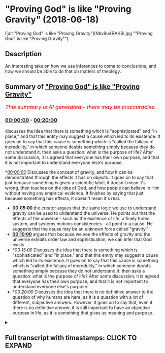 # "Proving God" is like "Proving Gravity" (2018-06-18)

![alt "Proving God" is like "Proving Gravity"](Nbv9u4RAKBI.jpg ""Proving God" is like "Proving Gravity"")

## Description

An interesting take on how we use inferences to come to conclusions, and how we should be able to do that on matters of theology.

## Summary of ["Proving God" is like "Proving Gravity"](https://www.youtube.com/watch?v=Nbv9u4RAKBI)


*<span style="color:red; font-size:125%">This summary is AI generated - there may be inaccuracies</span>. [](/)*

### [00:00:00](https://www.youtube.com/watch?v=Nbv9u4RAKBI&t=0) - [00:20:00](https://www.youtube.com/watch?v=Nbv9u4RAKBI&t=1200)

 discusses the idea that there is something which is "sophisticated" and "in place," and that this entity may suggest a cause which led to its existence. It goes on to say that this cause is something which is "called the fallacy of incredulity," in which someone doubts something simply because they do not understand it.  then asks a question: what is the purpose of life? After some discussion, it is agreed that everyone has their own purpose, and that it is not important to understand everyone else's purpose.

**[00:00:00](https://www.youtube.com/watch?v=Nbv9u4RAKBI&t=0)* Discusses the concept of gravity, and how it can be demonstrated through the effects it has on objects. It goes on to say that just because something is given a scientific label, it doesn't mean it's wrong.  then touches on the idea of God, and how people can believe in Him without having any empirical evidence. It finishes by saying that just because something has effects, it doesn't mean it's real.
* **[00:05:00](https://www.youtube.com/watch?v=Nbv9u4RAKBI&t=300)** the creator argues that the same logic we use to understand gravity can be used to understand the universe. He points out that the effects of the universe - such as the existence of life, a finely tuned system, and systems motions consistencies - all point to a cause. He suggests that the cause may be an unknown force called "gravity."
* **[00:10:00](https://www.youtube.com/watch?v=Nbv9u4RAKBI&t=600)** argues that because we see the effects of gravity and the universe exhibits order law and sophistication, we can infer that God exists.
* **[00:15:00](https://www.youtube.com/watch?v=Nbv9u4RAKBI&t=900)* Discusses the idea that there is something which is "sophisticated" and "in place," and that this entity may suggest a cause which led to its existence. It goes on to say that this cause is something which is "called the fallacy of incredulity," in which someone doubts something simply because they do not understand it.  then asks a question: what is the purpose of life? After some discussion, it is agreed that everyone has their own purpose, and that it is not important to understand everyone else's purpose.
* **[00:20:00](https://www.youtube.com/watch?v=Nbv9u4RAKBI&t=1200)* Discusses the idea that there is no definitive answer to the question of why humans are here, as it is a question with a lot of different, subjective answers. However, it goes on to say that, even if there is no definitive answer, it is still important to have an objective purpose in life, as it is something that gives us meaning and purpose.

<details><summary><h2>Full transcript with timestamps: CLICK TO EXPAND</h2></summary>

[0:00:00](https://youtu.be/Nbv9u4RAKBI?t=0) poverty in honor of itself it's not  
[0:00:03](https://youtu.be/Nbv9u4RAKBI?t=3) something which you can empirically see  
[0:00:05](https://youtu.be/Nbv9u4RAKBI?t=5) you can't see it or hear it or feel it  
[0:00:08](https://youtu.be/Nbv9u4RAKBI?t=8) or touch it empiricism  
[0:00:10](https://youtu.be/Nbv9u4RAKBI?t=10) Mellon I'll tell you what you saw the  
[0:00:13](https://youtu.be/Nbv9u4RAKBI?t=13) effects of gravity you didn't see  
[0:00:15](https://youtu.be/Nbv9u4RAKBI?t=15) gravity you see what I'm saying so if I  
[0:00:18](https://youtu.be/Nbv9u4RAKBI?t=18) were to ask you you believe in gravity  
[0:00:21](https://youtu.be/Nbv9u4RAKBI?t=21) but you don't but you have no evidence  
[0:00:23](https://youtu.be/Nbv9u4RAKBI?t=23) directly of its existence all you have  
[0:00:25](https://youtu.be/Nbv9u4RAKBI?t=25) is evidences of the effects of gravity  
[0:00:28](https://youtu.be/Nbv9u4RAKBI?t=28) gravity if I say to you look gravity is  
[0:00:30](https://youtu.be/Nbv9u4RAKBI?t=30) actually an angel wait a minute what did  
[0:00:36](https://youtu.be/Nbv9u4RAKBI?t=36) you say there Francis you look gravity  
[0:00:39](https://youtu.be/Nbv9u4RAKBI?t=39) is not actually gravity gravity is a  
[0:00:42](https://youtu.be/Nbv9u4RAKBI?t=42) range of angels drilling down objects on  
[0:00:48](https://youtu.be/Nbv9u4RAKBI?t=48) celestial bodies like earth or planets  
[0:00:50](https://youtu.be/Nbv9u4RAKBI?t=50) planetary bodies that's what gravity is  
[0:00:52](https://youtu.be/Nbv9u4RAKBI?t=52) all in the cosmos  
[0:00:53](https://youtu.be/Nbv9u4RAKBI?t=53) so gravity is in fact angels I'm not  
[0:00:57](https://youtu.be/Nbv9u4RAKBI?t=57) gonna call it gravity anymore I'm going  
[0:00:59](https://youtu.be/Nbv9u4RAKBI?t=59) to call it the angels that pull down  
[0:01:01](https://youtu.be/Nbv9u4RAKBI?t=61) objects on planets I have as much of a  
[0:01:05](https://youtu.be/Nbv9u4RAKBI?t=65) truth claim a legitimate truth claim as  
[0:01:07](https://youtu.be/Nbv9u4RAKBI?t=67) the scientist who's referring to gravity  
[0:01:10](https://youtu.be/Nbv9u4RAKBI?t=70) as gravity the only difference is a  
[0:01:12](https://youtu.be/Nbv9u4RAKBI?t=72) semantical difference yeah but you're  
[0:01:14](https://youtu.be/Nbv9u4RAKBI?t=74) both wrong well both of us no no no I'm  
[0:01:19](https://youtu.be/Nbv9u4RAKBI?t=79) not saying look it we're not both wrong  
[0:01:24](https://youtu.be/Nbv9u4RAKBI?t=84) both of us let me tell you why we don't  
[0:01:27](https://youtu.be/Nbv9u4RAKBI?t=87) yes sorry go ahead by the way that I  
[0:01:34](https://youtu.be/Nbv9u4RAKBI?t=94) believe in angels but I'm just saying no  
[0:01:36](https://youtu.be/Nbv9u4RAKBI?t=96) no angels there's no angel of gravity in  
[0:01:38](https://youtu.be/Nbv9u4RAKBI?t=98) this lamp I'm just saying that I'm  
[0:01:39](https://youtu.be/Nbv9u4RAKBI?t=99) giving you just an example right if I if  
[0:01:41](https://youtu.be/Nbv9u4RAKBI?t=101) I said if and this is a conditional so  
[0:01:44](https://youtu.be/Nbv9u4RAKBI?t=104) what I'm saying to you is for you to say  
[0:01:47](https://youtu.be/Nbv9u4RAKBI?t=107) it's both from you could say is this  
[0:01:48](https://youtu.be/Nbv9u4RAKBI?t=108) unfalsifiable yeah unfalsifiable right  
[0:01:52](https://youtu.be/Nbv9u4RAKBI?t=112) to take Pope alien kind of logical  
[0:01:54](https://youtu.be/Nbv9u4RAKBI?t=114) understanding is those unfalsifiable  
[0:01:56](https://youtu.be/Nbv9u4RAKBI?t=116) just because something is unfalsifiable  
[0:01:58](https://youtu.be/Nbv9u4RAKBI?t=118) it doesn't mean it's wrong sure but  
[0:02:01](https://youtu.be/Nbv9u4RAKBI?t=121) there's no way really  
[0:02:02](https://youtu.be/Nbv9u4RAKBI?t=122) no no science we're not no police your  
[0:02:05](https://youtu.be/Nbv9u4RAKBI?t=125) faith nobody else which is I'm not  
[0:02:07](https://youtu.be/Nbv9u4RAKBI?t=127) saying that  
[0:02:08](https://youtu.be/Nbv9u4RAKBI?t=128) I'm not and I'm not saying that I am NOT  
[0:02:11](https://youtu.be/Nbv9u4RAKBI?t=131) making that I'm not working that point  
[0:02:13](https://youtu.be/Nbv9u4RAKBI?t=133) bro I'll show them again sorry Darren  
[0:02:16](https://youtu.be/Nbv9u4RAKBI?t=136) yeah I'm not saying it's wrong what I'm  
[0:02:18](https://youtu.be/Nbv9u4RAKBI?t=138) saying is that I'm just making it I'm  
[0:02:22](https://youtu.be/Nbv9u4RAKBI?t=142) not talking about God now I thought it's  
[0:02:23](https://youtu.be/Nbv9u4RAKBI?t=143) a confusing discussion no no we're not  
[0:02:26](https://youtu.be/Nbv9u4RAKBI?t=146) not whenever you see we just got that  
[0:02:27](https://youtu.be/Nbv9u4RAKBI?t=147) Muslim it doesn't mean I'm always going  
[0:02:28](https://youtu.be/Nbv9u4RAKBI?t=148) to be talking about God but I can't have  
[0:02:30](https://youtu.be/Nbv9u4RAKBI?t=150) discussions and other things as well  
[0:02:31](https://youtu.be/Nbv9u4RAKBI?t=151) okay I can well I was while I was saying  
[0:02:35](https://youtu.be/Nbv9u4RAKBI?t=155) - is this the point I was making to you  
[0:02:37](https://youtu.be/Nbv9u4RAKBI?t=157) an overarching point was that just  
[0:02:39](https://youtu.be/Nbv9u4RAKBI?t=159) because something is given as scientific  
[0:02:42](https://youtu.be/Nbv9u4RAKBI?t=162) and I think you agree with this right  
[0:02:43](https://youtu.be/Nbv9u4RAKBI?t=163) just because something has given a  
[0:02:44](https://youtu.be/Nbv9u4RAKBI?t=164) scientific label so I was giving an  
[0:02:46](https://youtu.be/Nbv9u4RAKBI?t=166) example of gravity gravity is a pulling  
[0:02:48](https://youtu.be/Nbv9u4RAKBI?t=168) force okay or pushing force or whatever  
[0:02:52](https://youtu.be/Nbv9u4RAKBI?t=172) you want to call it depending on what  
[0:02:53](https://youtu.be/Nbv9u4RAKBI?t=173) theory you want to go with right now  
[0:02:56](https://youtu.be/Nbv9u4RAKBI?t=176) here's the thing the thing of gravity  
[0:02:58](https://youtu.be/Nbv9u4RAKBI?t=178) itself we said can't be empirically  
[0:03:00](https://youtu.be/Nbv9u4RAKBI?t=180) justified the effects of gravity is  
[0:03:03](https://youtu.be/Nbv9u4RAKBI?t=183) obviously so my point was that if I were  
[0:03:05](https://youtu.be/Nbv9u4RAKBI?t=185) followed to a place toward gravity with  
[0:03:07](https://youtu.be/Nbv9u4RAKBI?t=187) gremlins or angels or whatever I'd have  
[0:03:11](https://youtu.be/Nbv9u4RAKBI?t=191) as much right to do that from a  
[0:03:12](https://youtu.be/Nbv9u4RAKBI?t=192) philosophical perspective as a scientist  
[0:03:22](https://youtu.be/Nbv9u4RAKBI?t=202) perfect  
[0:03:26](https://youtu.be/Nbv9u4RAKBI?t=206) would you accept we are excellent not  
[0:03:28](https://youtu.be/Nbv9u4RAKBI?t=208) food I I would I would say no problem  
[0:03:31](https://youtu.be/Nbv9u4RAKBI?t=211) that's very nice but then you've given  
[0:03:34](https://youtu.be/Nbv9u4RAKBI?t=214) us a nice premise to start off our  
[0:03:35](https://youtu.be/Nbv9u4RAKBI?t=215) discussion I'll see a logical discussion  
[0:03:37](https://youtu.be/Nbv9u4RAKBI?t=217) because I know you all have to took a  
[0:03:39](https://youtu.be/Nbv9u4RAKBI?t=219) while good let me know what's your name  
[0:03:42](https://youtu.be/Nbv9u4RAKBI?t=222) again I forgot my Jordan Jordan nice to  
[0:03:44](https://youtu.be/Nbv9u4RAKBI?t=224) meet you man are you a religious person  
[0:03:46](https://youtu.be/Nbv9u4RAKBI?t=226) or more scientific okay so it's  
[0:03:50](https://youtu.be/Nbv9u4RAKBI?t=230) perfectly said that right  
[0:03:51](https://youtu.be/Nbv9u4RAKBI?t=231) I'm happy you said this because you said  
[0:03:54](https://youtu.be/Nbv9u4RAKBI?t=234) that we can understand something through  
[0:03:56](https://youtu.be/Nbv9u4RAKBI?t=236) its effects you know there's a beautiful  
[0:03:59](https://youtu.be/Nbv9u4RAKBI?t=239) interesting quote of the Arabs one our  
[0:04:02](https://youtu.be/Nbv9u4RAKBI?t=242) man he said advisor to tadoule Allah is  
[0:04:07](https://youtu.be/Nbv9u4RAKBI?t=247) said that the the entrance all the you  
[0:04:14](https://youtu.be/Nbv9u4RAKBI?t=254) can say the entrails of the camel is the  
[0:04:18](https://youtu.be/Nbv9u4RAKBI?t=258) camera was there yes yeah you know your  
[0:04:23](https://youtu.be/Nbv9u4RAKBI?t=263) property you know whatever it is uh yeah  
[0:04:27](https://youtu.be/Nbv9u4RAKBI?t=267) I'll buy to the lobby so hey the point  
[0:04:29](https://youtu.be/Nbv9u4RAKBI?t=269) is the effects of something gives us  
[0:04:31](https://youtu.be/Nbv9u4RAKBI?t=271) reason to believe of something gravity  
[0:04:34](https://youtu.be/Nbv9u4RAKBI?t=274) is a perfect example of that you've  
[0:04:35](https://youtu.be/Nbv9u4RAKBI?t=275) never seen gravity you've never heard  
[0:04:37](https://youtu.be/Nbv9u4RAKBI?t=277) gravity empirically you can't  
[0:04:39](https://youtu.be/Nbv9u4RAKBI?t=279) substantiate gravity you can only see  
[0:04:41](https://youtu.be/Nbv9u4RAKBI?t=281) the effects of gravity and I'll say to  
[0:04:42](https://youtu.be/Nbv9u4RAKBI?t=282) you the same thing about the the  
[0:04:43](https://youtu.be/Nbv9u4RAKBI?t=283) universe now you might have never seen  
[0:04:50](https://youtu.be/Nbv9u4RAKBI?t=290) the clothes of the universe we've never  
[0:04:53](https://youtu.be/Nbv9u4RAKBI?t=293) seen the cause of the universe but we've  
[0:04:55](https://youtu.be/Nbv9u4RAKBI?t=295) seen the effects of it now the point is  
[0:04:58](https://youtu.be/Nbv9u4RAKBI?t=298) since we've seen the effect of it can we  
[0:05:00](https://youtu.be/Nbv9u4RAKBI?t=300) apply the same logic to the universe as  
[0:05:02](https://youtu.be/Nbv9u4RAKBI?t=302) we apply to gravity  
[0:05:04](https://youtu.be/Nbv9u4RAKBI?t=304) remember when I asked you about gravity  
[0:05:06](https://youtu.be/Nbv9u4RAKBI?t=306) the first thing you did was you grab  
[0:05:07](https://youtu.be/Nbv9u4RAKBI?t=307) your bottle and you dropped it you  
[0:05:08](https://youtu.be/Nbv9u4RAKBI?t=308) showed me that look these are the  
[0:05:09](https://youtu.be/Nbv9u4RAKBI?t=309) effects of gravity now look I'm saying  
[0:05:11](https://youtu.be/Nbv9u4RAKBI?t=311) the same thing about the universe the  
[0:05:13](https://youtu.be/Nbv9u4RAKBI?t=313) effects of the universe or the result of  
[0:05:17](https://youtu.be/Nbv9u4RAKBI?t=317) a universe is that we have a finely  
[0:05:19](https://youtu.be/Nbv9u4RAKBI?t=319) tuned system and why they I mean and not  
[0:05:24](https://youtu.be/Nbv9u4RAKBI?t=324) an aesthetically pleasing I'm talking  
[0:05:26](https://youtu.be/Nbv9u4RAKBI?t=326) about a universe which allows for any  
[0:05:29](https://youtu.be/Nbv9u4RAKBI?t=329) kind of life to exist  
[0:05:30](https://youtu.be/Nbv9u4RAKBI?t=330) that's a finely tuned universe with  
[0:05:33](https://youtu.be/Nbv9u4RAKBI?t=333) systems motions consistencies colony  
[0:05:40](https://youtu.be/Nbv9u4RAKBI?t=340) synchronization a life time space 3d all  
[0:05:45](https://youtu.be/Nbv9u4RAKBI?t=345) of that at the same time halos  
[0:05:54](https://youtu.be/Nbv9u4RAKBI?t=354) isn't is another way of saying  
[0:05:57](https://youtu.be/Nbv9u4RAKBI?t=357) randomness and randomness doesn't exist  
[0:06:01](https://youtu.be/Nbv9u4RAKBI?t=361) randomness is a word human beings use to  
[0:06:07](https://youtu.be/Nbv9u4RAKBI?t=367) describe that which they don't  
[0:06:08](https://youtu.be/Nbv9u4RAKBI?t=368) understand so here just because and  
[0:06:13](https://youtu.be/Nbv9u4RAKBI?t=373) that's this is called the argument from  
[0:06:15](https://youtu.be/Nbv9u4RAKBI?t=375) ignorance it's a very classical logical  
[0:06:18](https://youtu.be/Nbv9u4RAKBI?t=378) fallacy just because you don't  
[0:06:18](https://youtu.be/Nbv9u4RAKBI?t=378) understand something you don't assign  
[0:06:21](https://youtu.be/Nbv9u4RAKBI?t=381) the black hole you don't understand the  
[0:06:23](https://youtu.be/Nbv9u4RAKBI?t=383) problem of evil it doesn't mean that  
[0:06:25](https://youtu.be/Nbv9u4RAKBI?t=385) this result is that this thing is  
[0:06:27](https://youtu.be/Nbv9u4RAKBI?t=387) falsified no that's the gap of the god  
[0:06:34](https://youtu.be/Nbv9u4RAKBI?t=394) of the gaps argument but you can say the  
[0:06:36](https://youtu.be/Nbv9u4RAKBI?t=396) same thing of science you have the  
[0:06:38](https://youtu.be/Nbv9u4RAKBI?t=398) science of the gaps removed to say yeah  
[0:06:40](https://youtu.be/Nbv9u4RAKBI?t=400) so the point I'm making dick in the step  
[0:06:42](https://youtu.be/Nbv9u4RAKBI?t=402) back here the question is we have the  
[0:06:45](https://youtu.be/Nbv9u4RAKBI?t=405) effect which is the universe what is the  
[0:06:47](https://youtu.be/Nbv9u4RAKBI?t=407) cause of this universe if we agree with  
[0:06:54](https://youtu.be/Nbv9u4RAKBI?t=414) if we if we agree with a cause and  
[0:06:57](https://youtu.be/Nbv9u4RAKBI?t=417) effect the premise so if we choose one  
[0:07:05](https://youtu.be/Nbv9u4RAKBI?t=425) of them that you're convinced on fire  
[0:07:14](https://youtu.be/Nbv9u4RAKBI?t=434) the Big Bang  
[0:07:18](https://youtu.be/Nbv9u4RAKBI?t=438) I mean I will say I don't know what  
[0:07:20](https://youtu.be/Nbv9u4RAKBI?t=440) caused it universe and I don't know if I  
[0:07:24](https://youtu.be/Nbv9u4RAKBI?t=444) could even comprehend it how do you know  
[0:07:28](https://youtu.be/Nbv9u4RAKBI?t=448) that gravity is either a pulling or  
[0:07:32](https://youtu.be/Nbv9u4RAKBI?t=452) pushing force how do you know that  
[0:07:33](https://youtu.be/Nbv9u4RAKBI?t=453) because the two series that we have  
[0:07:35](https://youtu.be/Nbv9u4RAKBI?t=455) really Newtonian / Einstein Yin is  
[0:07:38](https://youtu.be/Nbv9u4RAKBI?t=458) either it's going to be a pulling force  
[0:07:39](https://youtu.be/Nbv9u4RAKBI?t=459) or pushing force I mean that's the two  
[0:07:41](https://youtu.be/Nbv9u4RAKBI?t=461) options you have if it's not really that  
[0:07:44](https://youtu.be/Nbv9u4RAKBI?t=464) difficult how do you know that gravity  
[0:07:47](https://youtu.be/Nbv9u4RAKBI?t=467) is either a pulling force or a pushing  
[0:07:48](https://youtu.be/Nbv9u4RAKBI?t=468) for another so if I have this thing here  
[0:07:57](https://youtu.be/Nbv9u4RAKBI?t=477) if you have that it's going to go down  
[0:07:59](https://youtu.be/Nbv9u4RAKBI?t=479) it's going to go from an elevated as  
[0:08:00](https://youtu.be/Nbv9u4RAKBI?t=480) ascension position to a descended  
[0:08:03](https://youtu.be/Nbv9u4RAKBI?t=483) position or a declined position it's not  
[0:08:06](https://youtu.be/Nbv9u4RAKBI?t=486) correct and that down downward motion  
[0:08:11](https://youtu.be/Nbv9u4RAKBI?t=491) suggests either something is pushing or  
[0:08:13](https://youtu.be/Nbv9u4RAKBI?t=493) something is pulling isn't that right I  
[0:08:15](https://youtu.be/Nbv9u4RAKBI?t=495) mean I know physics is much more  
[0:08:16](https://youtu.be/Nbv9u4RAKBI?t=496) complicated and I'm not a physicist but  
[0:08:19](https://youtu.be/Nbv9u4RAKBI?t=499) yeah but it's logical  
[0:08:23](https://youtu.be/Nbv9u4RAKBI?t=503) it's relatively a because of the  
[0:08:27](https://youtu.be/Nbv9u4RAKBI?t=507) attraction of math no problem  
[0:08:29](https://youtu.be/Nbv9u4RAKBI?t=509) I I'm saying how do we come to a  
[0:08:31](https://youtu.be/Nbv9u4RAKBI?t=511) conclusion that is either one of those  
[0:08:32](https://youtu.be/Nbv9u4RAKBI?t=512) two things but you're using a kind of  
[0:08:39](https://youtu.be/Nbv9u4RAKBI?t=519) reductionism physics and logic are  
[0:08:40](https://youtu.be/Nbv9u4RAKBI?t=520) inextricably linked physics because the  
[0:08:44](https://youtu.be/Nbv9u4RAKBI?t=524) language of physics is mathematics at  
[0:08:46](https://youtu.be/Nbv9u4RAKBI?t=526) the end of the day geometry is part of  
[0:08:48](https://youtu.be/Nbv9u4RAKBI?t=528) mass and logic is part of like geometry  
[0:08:51](https://youtu.be/Nbv9u4RAKBI?t=531) is logical right so from that  
[0:08:53](https://youtu.be/Nbv9u4RAKBI?t=533) perspective if we're talking about  
[0:08:56](https://youtu.be/Nbv9u4RAKBI?t=536) gravity we're talking something pulling  
[0:08:58](https://youtu.be/Nbv9u4RAKBI?t=538) something pushing something compressing  
[0:09:00](https://youtu.be/Nbv9u4RAKBI?t=540) something like this right now why did we  
[0:09:02](https://youtu.be/Nbv9u4RAKBI?t=542) come to that conclusion we came to that  
[0:09:04](https://youtu.be/Nbv9u4RAKBI?t=544) conclusion with a deduction a kind of  
[0:09:07](https://youtu.be/Nbv9u4RAKBI?t=547) inference to the best sex relation we  
[0:09:09](https://youtu.be/Nbv9u4RAKBI?t=549) say okay well look if it's coming down  
[0:09:11](https://youtu.be/Nbv9u4RAKBI?t=551) either something is pushing it well  
[0:09:13](https://youtu.be/Nbv9u4RAKBI?t=553) something is pulling it now I want you  
[0:09:15](https://youtu.be/Nbv9u4RAKBI?t=555) to apply the same exact logic because  
[0:09:17](https://youtu.be/Nbv9u4RAKBI?t=557) you're 100% sure and I'm 100% sure that  
[0:09:19](https://youtu.be/Nbv9u4RAKBI?t=559) gravity exists I'm not most of your  
[0:09:23](https://youtu.be/Nbv9u4RAKBI?t=563) hundred central you know okay maybe not  
[0:09:25](https://youtu.be/Nbv9u4RAKBI?t=565) yourself but that there is a force  
[0:09:27](https://youtu.be/Nbv9u4RAKBI?t=567) that's pulling or pushing or creating  
[0:09:29](https://youtu.be/Nbv9u4RAKBI?t=569) this kind of movement okay and that they  
[0:09:31](https://youtu.be/Nbv9u4RAKBI?t=571) call it in the van in the vernacular the  
[0:09:32](https://youtu.be/Nbv9u4RAKBI?t=572) scientific vernacular gravity let's  
[0:09:35](https://youtu.be/Nbv9u4RAKBI?t=575) apply the same logic to the universe so  
[0:09:39](https://youtu.be/Nbv9u4RAKBI?t=579) we have  
[0:09:47](https://youtu.be/Nbv9u4RAKBI?t=587) well no look me oh I can conclude that  
[0:09:51](https://youtu.be/Nbv9u4RAKBI?t=591) my [ __ ] drop I'm not really trying to  
[0:09:54](https://youtu.be/Nbv9u4RAKBI?t=594) make analogies with their I'm just  
[0:09:55](https://youtu.be/Nbv9u4RAKBI?t=595) trying to great we make decisions on a  
[0:10:00](https://youtu.be/Nbv9u4RAKBI?t=600) daily basis as to what is what so in  
[0:10:02](https://youtu.be/Nbv9u4RAKBI?t=602) other words why we believe a certain  
[0:10:04](https://youtu.be/Nbv9u4RAKBI?t=604) thing no but not just your - with that  
[0:10:07](https://youtu.be/Nbv9u4RAKBI?t=607) but we make deductions on inferences on  
[0:10:10](https://youtu.be/Nbv9u4RAKBI?t=610) a daily basis right physicists do the  
[0:10:12](https://youtu.be/Nbv9u4RAKBI?t=612) same things logicians do the same things  
[0:10:14](https://youtu.be/Nbv9u4RAKBI?t=614) that mathematicians do the same thing  
[0:10:15](https://youtu.be/Nbv9u4RAKBI?t=615) everyone does in now I'm saying is that  
[0:10:17](https://youtu.be/Nbv9u4RAKBI?t=617) the same ways we've come to inferences  
[0:10:20](https://youtu.be/Nbv9u4RAKBI?t=620) about gravity we can do the same thing  
[0:10:21](https://youtu.be/Nbv9u4RAKBI?t=621) about the universe it's not that  
[0:10:22](https://youtu.be/Nbv9u4RAKBI?t=622) difficult just because there is a  
[0:10:24](https://youtu.be/Nbv9u4RAKBI?t=624) narrative now and I'm gonna use the word  
[0:10:27](https://youtu.be/Nbv9u4RAKBI?t=627) but I suppose colonial narrative yeah  
[0:10:32](https://youtu.be/Nbv9u4RAKBI?t=632) yeah it is a post-colonial narrative  
[0:10:35](https://youtu.be/Nbv9u4RAKBI?t=635) what is a Wilson that not my opinion so  
[0:10:38](https://youtu.be/Nbv9u4RAKBI?t=638) what's to notice it right opposed to  
[0:10:39](https://youtu.be/Nbv9u4RAKBI?t=639) lighten my narrative yeah what which is  
[0:10:43](https://youtu.be/Nbv9u4RAKBI?t=643) which is a postmodern narrative in many  
[0:10:45](https://youtu.be/Nbv9u4RAKBI?t=645) ways as well which is pushing us to  
[0:10:47](https://youtu.be/Nbv9u4RAKBI?t=647) believe in that atheism there's some  
[0:10:50](https://youtu.be/Nbv9u4RAKBI?t=650) kind of alternative see a theistic  
[0:10:52](https://youtu.be/Nbv9u4RAKBI?t=652) explanation the big bang or saying that  
[0:11:24](https://youtu.be/Nbv9u4RAKBI?t=684) it started  
[0:11:27](https://youtu.be/Nbv9u4RAKBI?t=687) spread out think they can think just  
[0:11:31](https://youtu.be/Nbv9u4RAKBI?t=691) like just like with them like you said  
[0:11:32](https://youtu.be/Nbv9u4RAKBI?t=692) with a cop and we're looking at that  
[0:11:34](https://youtu.be/Nbv9u4RAKBI?t=694) that's that everybody we have the  
[0:11:37](https://youtu.be/Nbv9u4RAKBI?t=697) effects of the cause as well  
[0:11:47](https://youtu.be/Nbv9u4RAKBI?t=707) so yep yep they can say we think because  
[0:11:52](https://youtu.be/Nbv9u4RAKBI?t=712) of this evidence because of this data  
[0:11:56](https://youtu.be/Nbv9u4RAKBI?t=716) that we've collected yes the universe  
[0:11:58](https://youtu.be/Nbv9u4RAKBI?t=718) was likely to start this long ago  
[0:12:05](https://youtu.be/Nbv9u4RAKBI?t=725) from here and it started from one point  
[0:12:08](https://youtu.be/Nbv9u4RAKBI?t=728) like what my premise is today yeah yeah  
[0:12:15](https://youtu.be/Nbv9u4RAKBI?t=735) sorry that that is a lot closer to  
[0:12:17](https://youtu.be/Nbv9u4RAKBI?t=737) anything no no no I'm a creationist  
[0:12:23](https://youtu.be/Nbv9u4RAKBI?t=743) there is a hell of a lot more of an idea  
[0:12:26](https://youtu.be/Nbv9u4RAKBI?t=746) than Cameron obtained  
[0:12:33](https://youtu.be/Nbv9u4RAKBI?t=753) something that's almost like a like a  
[0:12:36](https://youtu.be/Nbv9u4RAKBI?t=756) myth I promise  
[0:12:37](https://youtu.be/Nbv9u4RAKBI?t=757) okay well that's interesting you either  
[0:12:39](https://youtu.be/Nbv9u4RAKBI?t=759) say New Atheists  
[0:12:40](https://youtu.be/Nbv9u4RAKBI?t=760) dargon right which maybe you've been  
[0:12:42](https://youtu.be/Nbv9u4RAKBI?t=762) affected by because of primary or  
[0:12:44](https://youtu.be/Nbv9u4RAKBI?t=764) secondary socialization no problem  
[0:12:46](https://youtu.be/Nbv9u4RAKBI?t=766) but while stem assiduous we'll come to  
[0:13:00](https://youtu.be/Nbv9u4RAKBI?t=780) that but what I was going to say was  
[0:13:01](https://youtu.be/Nbv9u4RAKBI?t=781) that look  
[0:13:01](https://youtu.be/Nbv9u4RAKBI?t=781) my premise today is that God is as  
[0:13:05](https://youtu.be/Nbv9u4RAKBI?t=785) feasible as gravity that's my premise  
[0:13:08](https://youtu.be/Nbv9u4RAKBI?t=788) right ya know what I'm saying to you is  
[0:13:12](https://youtu.be/Nbv9u4RAKBI?t=792) that we believe in gravity because we  
[0:13:14](https://youtu.be/Nbv9u4RAKBI?t=794) see the effects of gravity we believe in  
[0:13:16](https://youtu.be/Nbv9u4RAKBI?t=796) God because one of the reasons not good  
[0:13:18](https://youtu.be/Nbv9u4RAKBI?t=798) the primary reason there are other  
[0:13:20](https://youtu.be/Nbv9u4RAKBI?t=800) reasons but one of the reasons from not  
[0:13:22](https://youtu.be/Nbv9u4RAKBI?t=802) only a sense datum perspective like  
[0:13:24](https://youtu.be/Nbv9u4RAKBI?t=804) inference and using empiricism and  
[0:13:26](https://youtu.be/Nbv9u4RAKBI?t=806) cause-and-effect but another perspective  
[0:13:29](https://youtu.be/Nbv9u4RAKBI?t=809) which is in the deduction is perspective  
[0:13:30](https://youtu.be/Nbv9u4RAKBI?t=810) we can believe in God as a result of the  
[0:13:34](https://youtu.be/Nbv9u4RAKBI?t=814) effects of God now you don't need use  
[0:13:36](https://youtu.be/Nbv9u4RAKBI?t=816) the word God yeah yeah well I'm not  
[0:13:39](https://youtu.be/Nbv9u4RAKBI?t=819) witness not use the word God and entity  
[0:13:42](https://youtu.be/Nbv9u4RAKBI?t=822) right an entity that created the  
[0:13:45](https://youtu.be/Nbv9u4RAKBI?t=825) universe is sustaining the universe  
[0:13:46](https://youtu.be/Nbv9u4RAKBI?t=826) maintaining the universe cetera  
[0:13:50](https://youtu.be/Nbv9u4RAKBI?t=830) let's say the universe what is so what  
[0:13:57](https://youtu.be/Nbv9u4RAKBI?t=837) is an effect of  
[0:13:59](https://youtu.be/Nbv9u4RAKBI?t=839) like an example  
[0:14:02](https://youtu.be/Nbv9u4RAKBI?t=842) now what I'm saying is look like the  
[0:14:04](https://youtu.be/Nbv9u4RAKBI?t=844) things that the universe exhibits so the  
[0:14:06](https://youtu.be/Nbv9u4RAKBI?t=846) universe exhibits order law and order oh  
[0:14:10](https://youtu.be/Nbv9u4RAKBI?t=850) really yeah  
[0:14:11](https://youtu.be/Nbv9u4RAKBI?t=851) because there are lives lost physics  
[0:14:23](https://youtu.be/Nbv9u4RAKBI?t=863) there's gravitational constant says  
[0:14:26](https://youtu.be/Nbv9u4RAKBI?t=866) little there's lots of things right one  
[0:14:27](https://youtu.be/Nbv9u4RAKBI?t=867) thing not we do know look we know  
[0:14:32](https://youtu.be/Nbv9u4RAKBI?t=872) gravity or through its effects right  
[0:14:34](https://youtu.be/Nbv9u4RAKBI?t=874) well you're confident and so the  
[0:14:36](https://youtu.be/Nbv9u4RAKBI?t=876) physicists to say that gravity exists  
[0:14:38](https://youtu.be/Nbv9u4RAKBI?t=878) now the reason why is because we see the  
[0:14:39](https://youtu.be/Nbv9u4RAKBI?t=879) effects now I'm saying is the same thing  
[0:14:41](https://youtu.be/Nbv9u4RAKBI?t=881) we look at the things that the universe  
[0:14:42](https://youtu.be/Nbv9u4RAKBI?t=882) exhibits universe exhibits order law  
[0:14:45](https://youtu.be/Nbv9u4RAKBI?t=885) universe exhibits sophistication  
[0:14:48](https://youtu.be/Nbv9u4RAKBI?t=888) complication now the same thing I'll say  
[0:14:50](https://youtu.be/Nbv9u4RAKBI?t=890) to you we've used the effects of  
[0:14:53](https://youtu.be/Nbv9u4RAKBI?t=893) something to kind of infer the course  
[0:14:55](https://youtu.be/Nbv9u4RAKBI?t=895) same thing we could say about the  
[0:14:56](https://youtu.be/Nbv9u4RAKBI?t=896) universe the fact that there is a  
[0:14:59](https://youtu.be/Nbv9u4RAKBI?t=899) creation sophisticated creation or let's  
[0:15:01](https://youtu.be/Nbv9u4RAKBI?t=901) not even use the word creation let's use  
[0:15:02](https://youtu.be/Nbv9u4RAKBI?t=902) the word sophisticated entity right yeah  
[0:15:05](https://youtu.be/Nbv9u4RAKBI?t=905) we did jump sorry I apologize  
[0:15:06](https://youtu.be/Nbv9u4RAKBI?t=906) there's something which is sophisticated  
[0:15:08](https://youtu.be/Nbv9u4RAKBI?t=908) it's an entity in place the fact that  
[0:15:10](https://youtu.be/Nbv9u4RAKBI?t=910) that exists may suggest may suggest yeah  
[0:15:15](https://youtu.be/Nbv9u4RAKBI?t=915) or should suggest from an inference  
[0:15:17](https://youtu.be/Nbv9u4RAKBI?t=917) perspective that there was a cause which  
[0:15:20](https://youtu.be/Nbv9u4RAKBI?t=920) caused that into being now what is that  
[0:15:23](https://youtu.be/Nbv9u4RAKBI?t=923) cause that's when we start talking about  
[0:15:25](https://youtu.be/Nbv9u4RAKBI?t=925) the attributes of the course  
[0:15:26](https://youtu.be/Nbv9u4RAKBI?t=926) does it have intelligence does it have  
[0:15:28](https://youtu.be/Nbv9u4RAKBI?t=928) knowledge because I have the power into  
[0:15:30](https://youtu.be/Nbv9u4RAKBI?t=930) creative capacity to put the universe  
[0:15:32](https://youtu.be/Nbv9u4RAKBI?t=932) into being because of course because it  
[0:15:36](https://youtu.be/Nbv9u4RAKBI?t=936) causes the fine  
[0:15:39](https://youtu.be/Nbv9u4RAKBI?t=939) because the course is defined as  
[0:15:41](https://youtu.be/Nbv9u4RAKBI?t=941) something which brings rise to phenomena  
[0:15:45](https://youtu.be/Nbv9u4RAKBI?t=945) is it comprehendible was the course of  
[0:15:49](https://youtu.be/Nbv9u4RAKBI?t=949) the course that was that we're talking  
[0:15:50](https://youtu.be/Nbv9u4RAKBI?t=950) about the yes can you comprehend it  
[0:15:56](https://youtu.be/Nbv9u4RAKBI?t=956) weird some ways of this we know can you  
[0:15:59](https://youtu.be/Nbv9u4RAKBI?t=959) comprendo right now no but why I'm  
[0:16:08](https://youtu.be/Nbv9u4RAKBI?t=968) saying to you is you know grant you know  
[0:16:11](https://youtu.be/Nbv9u4RAKBI?t=971) gravity through his effects why can't we  
[0:16:13](https://youtu.be/Nbv9u4RAKBI?t=973) use the same principle was the universe  
[0:16:23](https://youtu.be/Nbv9u4RAKBI?t=983) why it's a part of the universe we can  
[0:16:26](https://youtu.be/Nbv9u4RAKBI?t=986) use the analogy of gravity to look at  
[0:16:28](https://youtu.be/Nbv9u4RAKBI?t=988) like how we understand  
[0:16:36](https://youtu.be/Nbv9u4RAKBI?t=996) my father-in-law ran eight  
[0:16:41](https://youtu.be/Nbv9u4RAKBI?t=1001) a conclusion that we came to with  
[0:16:43](https://youtu.be/Nbv9u4RAKBI?t=1003) gravity is there's something that we  
[0:16:44](https://youtu.be/Nbv9u4RAKBI?t=1004) don't know we know in effect but we  
[0:16:47](https://youtu.be/Nbv9u4RAKBI?t=1007) don't know that so it is like a leap of  
[0:16:51](https://youtu.be/Nbv9u4RAKBI?t=1011) faith to say when we're looking at the  
[0:16:54](https://youtu.be/Nbv9u4RAKBI?t=1014) universe to find the same thing and  
[0:16:55](https://youtu.be/Nbv9u4RAKBI?t=1015) there's a little face to say that  
[0:16:56](https://youtu.be/Nbv9u4RAKBI?t=1016) gravity exists it's the same it's the  
[0:16:59](https://youtu.be/Nbv9u4RAKBI?t=1019) same leap of faith when you say gravity  
[0:17:01](https://youtu.be/Nbv9u4RAKBI?t=1021) exists isn't it  
[0:17:02](https://youtu.be/Nbv9u4RAKBI?t=1022) well you believe you have you ever  
[0:17:03](https://youtu.be/Nbv9u4RAKBI?t=1023) doubted gravity but I can say gravity  
[0:17:06](https://youtu.be/Nbv9u4RAKBI?t=1026) exists and also say I don't understand  
[0:17:08](https://youtu.be/Nbv9u4RAKBI?t=1028) yeah I think yeah no that's no problem  
[0:17:10](https://youtu.be/Nbv9u4RAKBI?t=1030) now that's a fair point but that is  
[0:17:12](https://youtu.be/Nbv9u4RAKBI?t=1032) called the fallacy of incredulity you  
[0:17:16](https://youtu.be/Nbv9u4RAKBI?t=1036) say something is so amazing the fallacy  
[0:17:22](https://youtu.be/Nbv9u4RAKBI?t=1042) of incredulity is in a form of a logical  
[0:17:23](https://youtu.be/Nbv9u4RAKBI?t=1043) fallacy which is it's applicable in some  
[0:17:25](https://youtu.be/Nbv9u4RAKBI?t=1045) cases something is so complicated that I  
[0:17:27](https://youtu.be/Nbv9u4RAKBI?t=1047) just don't get it but just because you  
[0:17:30](https://youtu.be/Nbv9u4RAKBI?t=1050) don't understand it doesn't mean it's  
[0:17:31](https://youtu.be/Nbv9u4RAKBI?t=1051) not true we don't need to know the  
[0:17:40](https://youtu.be/Nbv9u4RAKBI?t=1060) intricacies we know on a fundamental  
[0:17:41](https://youtu.be/Nbv9u4RAKBI?t=1061) level that is some kind of force  
[0:17:51](https://youtu.be/Nbv9u4RAKBI?t=1071) like this I like this discussion I mean  
[0:17:56](https://youtu.be/Nbv9u4RAKBI?t=1076) I like it yeah for sure I think that  
[0:18:09](https://youtu.be/Nbv9u4RAKBI?t=1089) you're right they're not unimportant  
[0:18:10](https://youtu.be/Nbv9u4RAKBI?t=1090) details for sure and I think there's a  
[0:18:12](https://youtu.be/Nbv9u4RAKBI?t=1092) lot of disagreement here in what we're  
[0:18:15](https://youtu.be/Nbv9u4RAKBI?t=1095) saying and I think what we need to do I  
[0:18:17](https://youtu.be/Nbv9u4RAKBI?t=1097) want to just I swear to god I'm not  
[0:18:19](https://youtu.be/Nbv9u4RAKBI?t=1099) doing this on purpose we've had that  
[0:18:20](https://youtu.be/Nbv9u4RAKBI?t=1100) discussion cause and effect I just wanna  
[0:18:22](https://youtu.be/Nbv9u4RAKBI?t=1102) say one more thing completely off topic  
[0:18:24](https://youtu.be/Nbv9u4RAKBI?t=1104) wait a minute why am i changing topic  
[0:18:27](https://youtu.be/Nbv9u4RAKBI?t=1107) one more thing if you want to say  
[0:18:28](https://youtu.be/Nbv9u4RAKBI?t=1108) something before you go [ __ ] man I don't  
[0:18:32](https://youtu.be/Nbv9u4RAKBI?t=1112) mind but I just want to say one more  
[0:18:33](https://youtu.be/Nbv9u4RAKBI?t=1113) thing okay I want to ask you I want to  
[0:18:35](https://youtu.be/Nbv9u4RAKBI?t=1115) throw out there man  
[0:18:36](https://youtu.be/Nbv9u4RAKBI?t=1116) I do I want to really throw it out there  
[0:18:38](https://youtu.be/Nbv9u4RAKBI?t=1118) just one thing we talked about cause and  
[0:18:39](https://youtu.be/Nbv9u4RAKBI?t=1119) effect whatever it's not you've heard my  
[0:18:42](https://youtu.be/Nbv9u4RAKBI?t=1122) argument you know it I don't think I you  
[0:18:43](https://youtu.be/Nbv9u4RAKBI?t=1123) need to hear more I want ask your  
[0:18:45](https://youtu.be/Nbv9u4RAKBI?t=1125) question and I'm gonna do this with  
[0:18:47](https://youtu.be/Nbv9u4RAKBI?t=1127) people like yourself because I think  
[0:18:48](https://youtu.be/Nbv9u4RAKBI?t=1128) it's really important now so I'm gonna  
[0:18:51](https://youtu.be/Nbv9u4RAKBI?t=1131) touch you guys such a lot of people all  
[0:18:52](https://youtu.be/Nbv9u4RAKBI?t=1132) right I'll ask you a question what's  
[0:18:56](https://youtu.be/Nbv9u4RAKBI?t=1136) your purpose of life now we've done it  
[0:19:01](https://youtu.be/Nbv9u4RAKBI?t=1141) we've done it we've done the topic now  
[0:19:02](https://youtu.be/Nbv9u4RAKBI?t=1142) we're going to start with regurgitating  
[0:19:04](https://youtu.be/Nbv9u4RAKBI?t=1144) information or repeating ourselves so  
[0:19:06](https://youtu.be/Nbv9u4RAKBI?t=1146) that's done let people think about that  
[0:19:08](https://youtu.be/Nbv9u4RAKBI?t=1148) second question what's your purpose of  
[0:19:10](https://youtu.be/Nbv9u4RAKBI?t=1150) life why is the purpose of life  
[0:19:13](https://youtu.be/Nbv9u4RAKBI?t=1153) would you be willing to tell us yours  
[0:19:15](https://youtu.be/Nbv9u4RAKBI?t=1155) first yeah no problem  
[0:19:17](https://youtu.be/Nbv9u4RAKBI?t=1157) do you know what I've been reading  
[0:19:19](https://youtu.be/Nbv9u4RAKBI?t=1159) somehow yes of course trainers his  
[0:19:26](https://youtu.be/Nbv9u4RAKBI?t=1166) purpose of life is to wait wait wait so  
[0:19:28](https://youtu.be/Nbv9u4RAKBI?t=1168) they're gone everything is very nice as  
[0:19:31](https://youtu.be/Nbv9u4RAKBI?t=1171) a beverage  
[0:19:31](https://youtu.be/Nbv9u4RAKBI?t=1171) who's more complex in sauce  
[0:19:41](https://youtu.be/Nbv9u4RAKBI?t=1181) okay  
[0:20:02](https://youtu.be/Nbv9u4RAKBI?t=1202) so that's what he's asking everything  
[0:20:05](https://youtu.be/Nbv9u4RAKBI?t=1205) you're wearing has a purpose we have a  
[0:20:08](https://youtu.be/Nbv9u4RAKBI?t=1208) I like to think I'm more complicated  
[0:20:11](https://youtu.be/Nbv9u4RAKBI?t=1211) than a parent you have a same flip it's  
[0:20:17](https://youtu.be/Nbv9u4RAKBI?t=1217) good that you set objective while his  
[0:20:28](https://youtu.be/Nbv9u4RAKBI?t=1228) question was a very literal one because  
[0:20:29](https://youtu.be/Nbv9u4RAKBI?t=1229) he didn't ask about just your publisher  
[0:20:32](https://youtu.be/Nbv9u4RAKBI?t=1232) he said objective purpose is there's no  
[0:20:34](https://youtu.be/Nbv9u4RAKBI?t=1234) reason for us to be here in the world  
[0:20:40](https://youtu.be/Nbv9u4RAKBI?t=1240) yeah what's the what's the real what is  
[0:20:42](https://youtu.be/Nbv9u4RAKBI?t=1242) the reason for even being what do you  
[0:20:46](https://youtu.be/Nbv9u4RAKBI?t=1246) think the answer is  
[0:20:57](https://youtu.be/Nbv9u4RAKBI?t=1257) okay what do you think that's good okay  
[0:21:01](https://youtu.be/Nbv9u4RAKBI?t=1261) but why are human beings here what  
</details>
